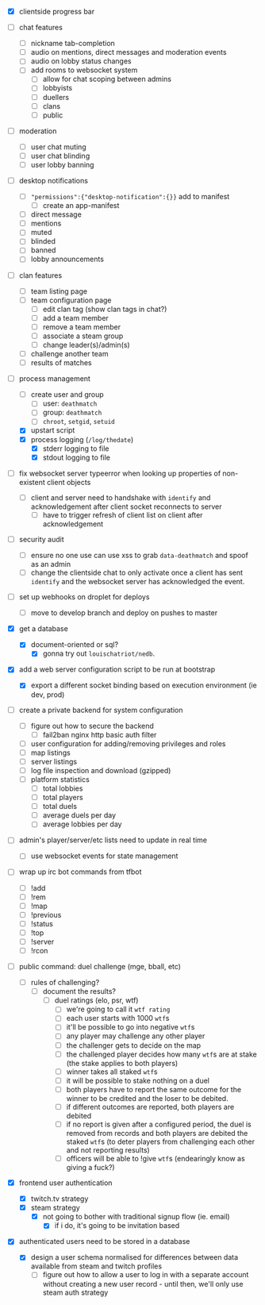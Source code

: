 
- [x] clientside progress bar

- [ ] chat features
  + [ ] nickname tab-completion
  + [ ] audio on mentions, direct messages and moderation events
  + [ ] audio on lobby status changes
  + [ ] add rooms to websocket system
    * [ ] allow for chat scoping between admins
    * [ ] lobbyists
    * [ ] duellers
    * [ ] clans
    * [ ] public

- [ ] moderation
  + [ ] user chat muting
  + [ ] user chat blinding
  + [ ] user lobby banning

- [ ] desktop notifications
  + [ ] `"permissions":{"desktop-notification":{}}` add to manifest
    * [ ] create an app-manifest
  + [ ] direct message
  + [ ] mentions
  + [ ] muted
  + [ ] blinded
  + [ ] banned
  + [ ] lobby announcements

- [ ] clan features
  + [ ] team listing page
  + [ ] team configuration page
    * [ ] edit clan tag (show clan tags in chat?)
    * [ ] add a team member
    * [ ] remove a team member
    * [ ] associate a steam group
    * [ ] change leader(s)/admin(s)
  + [ ] challenge another team
  + [ ] results of matches

- [ ] process management
  + [ ] create user and group
    * [ ] user: `deathmatch`
    * [ ] group: `deathmatch`
    * [ ] `chroot`, `setgid`, `setuid`
  + [x] upstart script
  + [x] process logging (`/log/thedate`)
    * [x] stderr logging to file
    * [x] stdout logging to file

- [ ] fix websocket server typeerror when looking up properties of non-existent client objects
  + [ ] client and server need to handshake with `identify` and acknowledgement after client socket reconnects to server
    * [ ] have to trigger refresh of client list on client after acknowledgement

- [ ] security audit
  + [ ] ensure no one use can use xss to grab `data-deathmatch` and spoof as an admin
  + [ ] change the clientside chat to only activate once a client has sent `identify` and the websocket server has acknowledged the event.

- [ ] set up webhooks on droplet for deploys
  + [ ] move to develop branch and deploy on pushes to master

- [x] get a database
  + [x] document-oriented or sql?
    * [x] gonna try out `louischatriot/nedb`.

- [x] add a web server configuration script to be run at bootstrap
  + [x] export a different socket binding based on execution environment (ie dev, prod)

- [ ] create a private backend for system configuration
  + [ ] figure out how to secure the backend
    * [ ] fail2ban nginx http basic auth filter
  + [ ] user configuration for adding/removing privileges and roles
  + [ ] map listings
  + [ ] server listings
  + [ ] log file inspection and download (gzipped)
  + [ ] platform statistics
    * [ ] total lobbies
    * [ ] total players
    * [ ] total duels
    * [ ] average duels per day
    * [ ] average lobbies per day

- [ ] admin's player/server/etc lists need to update in real time
  + [ ] use websocket events for state management

- [ ] wrap up irc bot commands from tfbot
  + [ ] !add
  + [ ] !rem
  + [ ] !map
  + [ ] !previous
  + [ ] !status
  + [ ] !top
  + [ ] !server
  + [ ] !rcon

- [ ] public command: duel challenge (mge, bball, etc)
  + [ ] rules of challenging?
    * [ ] document the results?
      - [ ] duel ratings (elo, psr, wtf)
        + [ ] we're going to call it `wtf rating`
        + [ ] each user starts with 1000 `wtf`s
        + [ ] it'll be possible to go into negative `wtf`s
        + [ ] any player may challenge any other player
        + [ ] the challenger gets to decide on the map
        + [ ] the challenged player decides how many `wtf`s are at stake (the stake applies to both players)
        + [ ] winner takes all staked `wtf`s
        + [ ] it will be possible to stake nothing on a duel
        + [ ] both players have to report the same outcome for the winner to be credited and the loser to be debited.
        + [ ] if different outcomes are reported, both players are debited
        + [ ] if no report is given after a configured period, the duel is removed from records and both players are debited the staked `wtf`s (to deter players from challenging each other and not reporting results)
        + [ ] officers will be able to !give `wtf`s (endearingly know as giving a fuck?)

- [x] frontend user authentication
  - [x] twitch.tv strategy
  - [x] steam strategy
    + [x] not going to bother with traditional signup flow (ie. email)
      * [x] if i do, it's going to be invitation based

- [x] authenticated users need to be stored in a database
  + [x] design a user schema normalised for differences between data available from steam and twitch profiles
    * [ ] figure out how to allow a user to log in with a separate account without creating a new user record - until then, we'll only use steam auth strategy
